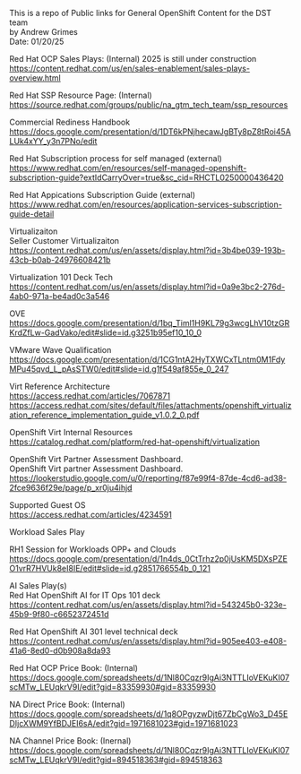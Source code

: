 This is a repo of Public links for General OpenShift Content for the DST team                      
by Andrew Grimes                                                       
Date: 01/20/25                                                     


Red Hat OCP Sales Plays: (Internal) 2025 is still under construction                                     
https://content.redhat.com/us/en/sales-enablement/sales-plays-overview.html

Red Hat SSP Resource Page: (Internal)                                                                        
https://source.redhat.com/groups/public/na_gtm_tech_team/ssp_resources

Commercial Rediness Handbook                                                     
https://docs.google.com/presentation/d/1DT6kPNjhecawJgBTy8pZ8tRoi45ALUk4xYY_y3n7PNo/edit

Red Hat Subscription process for self managed (external)              
https://www.redhat.com/en/resources/self-managed-openshift-subscription-guide?extIdCarryOver=true&sc_cid=RHCTL0250000436420

Red Hat Appications Subscription Guide (external)                    
https://www.redhat.com/en/resources/application-services-subscription-guide-detail


Virtualizaiton                                         
Seller Customer Virtualizaiton                     
https://content.redhat.com/us/en/assets/display.html?id=3b4be039-193b-43cb-b0ab-24976608421b

Virtualization 101 Deck Tech                                                           
https://content.redhat.com/us/en/assets/display.html?id=0a9e3bc2-276d-4ab0-971a-be4ad0c3a546

OVE                                                 
https://docs.google.com/presentation/d/1bq_Timl1H9KL79g3wcgLhV10tzGRKrdZfLw-GadVako/edit#slide=id.g3251b95ef10_10_0

VMware Wave Qualification
https://docs.google.com/presentation/d/1CG1ntA2HyTXWCxTLntm0M1FdyMPu45qvd_L_pAsSTW0/edit#slide=id.g1f549af855e_0_247

Virt Reference Architecture                                               
https://access.redhat.com/articles/7067871
https://access.redhat.com/sites/default/files/attachments/openshift_virtualization_reference_implementation_guide_v1.0.2_0.pdf

OpenShift Virt Internal Resources                
https://catalog.redhat.com/platform/red-hat-openshift/virtualization

OpenShift Virt Partner Assessment Dashboard.                       
OpenShift Virt partner Assessment Dashboard. https://lookerstudio.google.com/u/0/reporting/f87e99f4-87de-4cd6-ad38-2fce9636f29e/page/p_xr0ju4ihjd

Supported Guest OS            
https://access.redhat.com/articles/4234591

Workload Sales Play                                       

RH1 Session for Workloads OPP+ and Clouds 
https://docs.google.com/presentation/d/1n4ds_0CtTrhz2p0jUsKM5DXsPZEO1vrR7HVUk8eI8IE/edit#slide=id.g2851766554b_0_121




AI Sales Play(s)                                                                                                 
Red Hat OpenShift AI for IT Ops 101 deck                                                
https://content.redhat.com/us/en/assets/display.html?id=543245b0-323e-45b9-9f80-c6652372451d

Red Hat OpenShift AI 301 level technical deck                                       
https://content.redhat.com/us/en/assets/display.html?id=905ee403-e408-41a6-8ed0-d0b908a8da93

Red Hat OCP Price Book: (Internal)                                                                                                             
https://docs.google.com/spreadsheets/d/1Nl80Cqzr9IgAi3NTTLIoVEKuKI07scMTw_LEUqkrV9I/edit?gid=83359930#gid=83359930

NA Direct Price Book: (Internal)                                                           
https://docs.google.com/spreadsheets/d/1q8OPgyzwDjt67ZbCgWo3_D45EDIjcXWM9YfBDJEI6sA/edit?gid=1971681023#gid=1971681023

NA Channel Price Book: (Inernal)                                                                                            
https://docs.google.com/spreadsheets/d/1Nl80Cqzr9IgAi3NTTLIoVEKuKI07scMTw_LEUqkrV9I/edit?gid=894518363#gid=894518363
